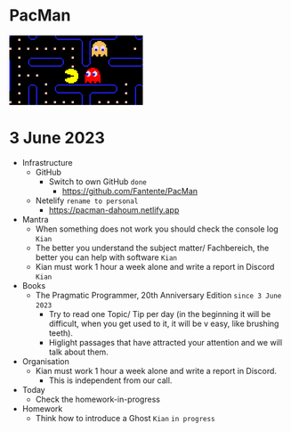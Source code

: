 # PacMan

![](logo.png)

# 3 June 2023

* Infrastructure
  * GitHub
    * Switch to own GitHub `done`
      * https://github.com/Fantente/PacMan
  * Netelify `rename to personal`
    * https://pacman-dahoum.netlify.app
* Mantra
  * When something does not work you should check the console log `Kian`
  * The better you understand the subject matter/ Fachbereich, the better you can help with software `Kian`
  * Kian must work 1 hour a week alone and write a report in Discord `Kian`
* Books
  * The Pragmatic Programmer, 20th Anniversary Edition `since 3 June 2023`
    * Try to read one Topic/ Tip per day (in the beginning it will be difficult, when you get used to it, it will be v easy, like brushing teeth).
    * Higlight passages that have attracted your attention and we will talk about them.
* Organisation
  * Kian must work 1 hour a week alone and write a report in Discord.
    * This is independent from our call.
* Today
  * Check the homework-in-progress
* Homework
  * Think how to introduce a Ghost `Kian` `in progress`